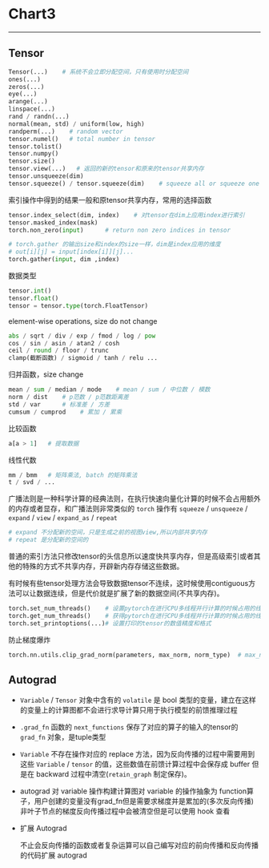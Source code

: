 # Chart3

---

## Tensor

```python
Tensor(...)    # 系统不会立即分配空间，只有使用时分配空间
ones(...)
zeros(...)
eye(...)
arange(...)
linspace(...)
rand / randn(...)
normal(mean, std) / uniform(low, high)
randperm(...)    # random vector
tensor.numel()   # total number in tensor
tensor.tolist()
tensor.numpy()
tensor.size()
tensor.view(...)   # 返回的新的tensor和原来的tensor共享内存
tensor.unsqueeze(dim)
tensor.squeeze() / tensor.squeeze(dim)    # squeeze all or squeeze one special dimension
```

索引操作中得到的结果一般和原tensor共享内存，常用的选择函数

```python
tensor.index_select(dim, index)    # 对tensor在dim上应用index进行索引
tensor.masked_index(mask)
torch.non_zero(input)      # return non zero indices in tensor

# torch.gather 的输出size和index的size一样，dim是index应用的维度
# out[i][j] = input[index[i]][j]...
torch.gather(input, dim ,index)
```

数据类型

```python
tensor.int()
tensor.float()
tensor = tensor.type(torch.FloatTensor)
```

element-wise operations, size do not change

```python
abs / sqrt / div / exp / fmod / log / pow
cos / sin / asin / atan2 / cosh
ceil / round / floor / trunc
clamp(截断函数) / sigmoid / tanh / relu ...
```

归并函数，size change

```python
mean / sum / median / mode    # mean / sum / 中位数 / 模数
norm / dist    # p范数 / p范数距离差
std / var      # 标准差 / 方差
cumsum / cumprod    # 累加 / 累乘
```

比较函数

```python
a[a > 1]   # 提取数据
```

线性代数

```python
mm / bmm   # 矩阵乘法, batch 的矩阵乘法
t / svd / ...
```

广播法则是一种科学计算的经典法则，在执行快速向量化计算的时候不会占用额外的内存或者显存，和广播法则非常类似的 `torch` 操作有 `squeeze` / `unsqueeze` / `expand` / `view` / `expand_as` / `repeat`

```python
# expand 不分配新的空间，只是生成之前的视图view,所以内部共享内存
# repeat 是分配新的空间的
```

普通的索引方法只修改tensor的头信息所以速度快共享内存，但是高级索引或者其他的特殊的方式不共享内存，开辟新内存存储这些数据。

有时候有些tensor处理方法会导致数据tensor不连续，这时候使用contiguous方法可以让数据连续，但是代价就是扩展了新的数据空间(不共享内存)。

```python
torch.set_num_threads()    # 设置pytorch在进行CPU多线程并行计算的时候占用的线程数目
torch.get_num_threads()    # 获得pytorch在进行CPU多线程并行计算的时候占用的线程数目
torch.set_printoptions(...)# 设置打印的tensor的数值精度和格式
```

防止梯度爆炸

```python
torch.nn.utils.clip_grad_norm(parameters, max_norm, norm_type)  # max_norm 是最大的裁剪值，在backward之后step之前调用防止训练参数的梯度爆炸现象, norm_type 可以制定是p-norm中的p大小默认是无穷norm
```

## Autograd

* `Variable` / `Tensor` 对象中含有的 `volatile` 是 bool 类型的变量，建立在这样的变量上的计算图都不会进行求导计算只用于执行模型的前馈推理过程

* `.grad_fn` 函数的 `next_functions` 保存了对应的算子的输入的tensor的 `grad_fn` 对象，是tuple类型

* `Variable` 不存在操作对应的 replace 方法，因为反向传播的过程中需要用到这些 `Variable` / `tensor` 的值，这些数值在前馈计算过程中会保存成 buffer 但是在 backward 过程中清空(`retain_graph` 制定保存)。

* autograd 对 variable 操作构建计算图对 variable 的操作抽象为 function算子，用户创建的变量没有grad_fn但是需要求梯度并是累加的(多次反向传播)非叶子节点的梯度反向传播过程中会被清空但是可以使用 hook 查看

* 扩展 Autograd

  不止会反向传播的函数或者复杂运算可以自己编写对应的前向传播和反向传播的代码扩展 autograd